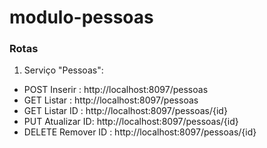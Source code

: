 # modulo-pessoas

### Rotas

1. Serviço "Pessoas":
  - POST   Inserir     : http://localhost:8097/pessoas
  - GET    Listar      : http://localhost:8097/pessoas
  - GET    Listar ID   : http://localhost:8097/pessoas/{id}
  - PUT    Atualizar ID: http://localhost:8097/pessoas/{id}
  - DELETE Remover ID  : http://localhost:8097/pessoas/{id}
